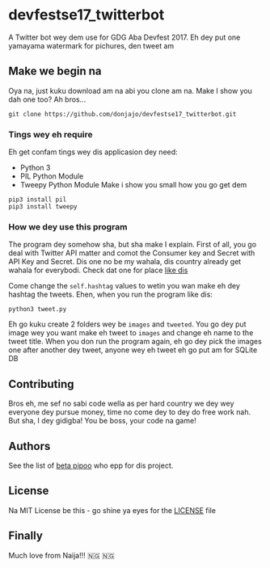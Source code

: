 # devfestse17_twitterbot

A Twitter bot wey dem use for GDG Aba Devfest 2017. Eh dey put one yamayama watermark for pichures, den tweet am

## Make we begin na

Oya na, just kuku download am na abi you clone am na. Make I show you dah one too? Ah bros...

```
git clone https://github.com/donjajo/devfestse17_twitterbot.git 
```

### Tings wey eh require

Eh get confam tings wey dis applicasion dey need:
* Python 3
* PIL Python Module
* Tweepy Python Module
Make i show you small how you go get dem 
```
pip3 install pil 
pip3 install tweepy
```

### How we dey use this program

The program dey somehow sha, but sha make I explain. First of all, you go deal with Twitter API matter and comot the Consumer key and Secret with API Key and Secret. Dis one no be my wahala, dis country already get wahala for everybodi. Check dat one for place [like dis](https://themepacific.com/how-to-generate-api-key-consumer-token-access-key-for-twitter-oauth/994/)

Come change the `self.hashtag` values to wetin you wan make eh dey hashtag the tweets. Ehen, when you run the program like dis:

```
python3 tweet.py
```
Eh go kuku create 2 folders wey be `images` and `tweeted`.
You go dey put image wey you want make eh tweet to `images` and change eh name to the tweet title. When you don run the program again, eh go dey pick the images one after another dey tweet, anyone wey eh tweet eh go put am for SQLite DB

## Contributing

Bros eh, me sef no sabi code wella as per hard country we dey wey everyone dey pursue money, time no come dey to dey do free work nah. But sha, I dey gidigba! You be boss, your code na game!

## Authors

See the list of [beta pipoo](https://github.com/donjajo/devfestse17_twitterbot/graphs/contributors) who epp for dis project.

## License

Na MIT License be this - go shine ya eyes for the [LICENSE](LICENSE) file

## Finally
Much love from Naija!!! 🇳🇬 🇳🇬